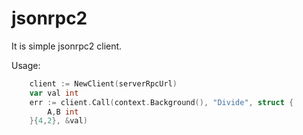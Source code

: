 # jsonrpc2

It is simple jsonrpc2 client.

Usage:
```go
	client := NewClient(serverRpcUrl)
	var val int
	err := client.Call(context.Background(), "Divide", struct {
		A,B int
	}{4,2}, &val)
```